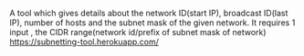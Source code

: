 A tool which gives details about the network ID(start IP),
broadcast ID(last IP), number of hosts and the subnet mask of the given network.
It requires 1 input , the CIDR range(network id/prefix of subnet mask of network) 
https://subnetting-tool.herokuapp.com/